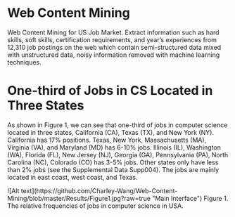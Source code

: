 # Web Content Mining
Web Content Mining for US Job Market. Extract information such as hard skills, soft skills, certification requirements, and year’s experiences from 12,310 job postings on the web which contain semi-structured data mixed with unstructured data, noisy information removed with machine learning techniques.

# One-third of Jobs in CS Located in Three States
<p></p>
As shown in Figure 1, we can see that one-third of jobs in computer science located in three states, California (CA), Texas (TX), and New York (NY). California has 17% positions. Texas, New York, Massachusetts (MA), Virginia (VA), and Maryland (MD) has 6-10% jobs. Illinois (IL), Washington (WA), Florida (FL), New Jersey (NJ), Georgia (GA), Pennsylvania (PA), North Carolina (NC), Colorado (CO) has 3-5% jobs. Other states only have less than 2% jobs (see the Supplemental Data Supp004). The jobs are mainly located in east coast, west coast, and Texas.
<p></p>
![Alt text](https://github.com/Charley-Wang/Web-Content-Mining/blob/master/Results/Figure1.jpg?raw=true "Main Interface")
Figure 1. The relative frequencies of jobs in computer science in USA.
